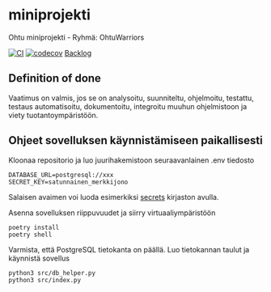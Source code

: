 # miniprojekti
Ohtu miniprojekti - Ryhmä: OhtuWarriors

[![CI](https://github.com/matimove/miniprojekti/actions/workflows/ci.yaml/badge.svg?branch=main)](https://github.com/matimove/miniprojekti/actions/workflows/ci.yaml)
[![codecov](https://codecov.io/gh/matimove/miniprojekti/graph/badge.svg?token=DORLX652RV)](https://codecov.io/gh/matimove/miniprojekti)
[Backlog](https://helsinkifi-my.sharepoint.com/:x:/g/personal/toniemin_ad_helsinki_fi/EYYROFDfQ69EogVpHdGNgz4BX9Zb_ViC6bIx5EghfRbXNg?e=fH4cX5)

## Definition of done

Vaatimus on valmis, jos se on analysoitu, suunniteltu, ohjelmoitu, testattu, testaus automatisoitu, dokumentoitu, integroitu muuhun ohjelmistoon ja viety tuotantoympäristöön.

## Ohjeet sovelluksen käynnistämiseen paikallisesti
Kloonaa repositorio ja luo juurihakemistoon seuraavanlainen .env tiedosto
```
DATABASE_URL=postgresql://xxx
SECRET_KEY=satunnainen_merkkijono
```
Salaisen avaimen voi luoda esimerkiksi [secrets](https://docs.python.org/3/library/secrets.html#secrets.token_hex) kirjaston avulla.

Asenna sovelluksen riippuvuudet ja siirry virtuaaliympäristöön
```
poetry install
poetry shell
```
Varmista, että PostgreSQL tietokanta on päällä. Luo tietokannan taulut ja käynnistä sovellus
```
python3 src/db_helper.py
python3 src/index.py
```
